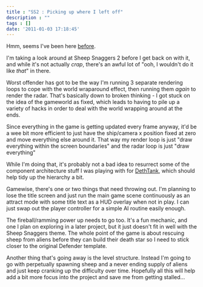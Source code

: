 ```yaml
---
title : "SS2 : Picking up where I left off"
description : ""
tags : []
date: '2011-01-03 17:18:45'
---
```


Hmm, seems I've been here <a href="http://www.beercave.co.uk/2009/09/08/buggeration">before</a>.

I'm taking a look around at Sheep Snaggers 2 before I get back on with it, and while it's not actually <em>crap</em>, there's an awful lot of "ooh, I wouldn't do it like <em>that</em>" in there.

Worst offender has got to be the way I'm running 3 separate rendering loops to cope with the world wraparound effect, then running them <em>again</em> to render the radar. That's basically down to broken thinking - I got stuck on the idea of the gameworld as fixed, which leads to having to pile up a variety of hacks in order to deal with the world wrapping around at the ends.

Since everything in the game is getting updated every frame anyway, it'd be a wee bit more efficient to just have the ship/camera x position fixed at zero and move everything else around it. That way my render loop is just "draw everything within the screen boundaries" and the radar loop is just "draw everything"

While I'm doing that, it's probably not a bad idea to resurrect some of the component architecture stuff I was playing with for <a href="/category/tags/dethtank">DethTank</a>, which should help tidy up the hierarchy a bit.

Gamewise, there's one or two things that need throwing out. I'm planning to lose the title screen and just run the main game scene continuously as an attract mode with some title text as a HUD overlay when not in play. I can just swap out the player controller for a simple AI routine easily enough.

The fireball/ramming power up needs to go too. It's a fun mechanic, and one I plan on exploring in a later project, but it just doesn't fit in well with the Sheep Snaggers theme. The whole point of the game is about rescuing sheep from aliens before they can build their death star so I need to stick closer to the original Defender template.

<!--more-->

Another thing that's going away is the level structure. Instead I'm going to go with perpetually spawning sheep and a never ending supply of aliens and just keep cranking up the difficulty over time. Hopefully all this will help add a bit more focus into the project and save me from getting stalled...